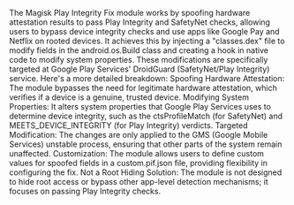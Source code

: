 The Magisk Play Integrity Fix module works by spoofing hardware attestation results to pass Play Integrity and SafetyNet checks, allowing users to bypass device integrity checks and use apps like Google Pay and Netflix on rooted devices. It achieves this by injecting a "classes.dex" file to modify fields in the android.os.Build class and creating a hook in native code to modify system properties. These modifications are specifically targeted at Google Play Services' DroidGuard (SafetyNet/Play Integrity) service. 
Here's a more detailed breakdown:
Spoofing Hardware Attestation:
The module bypasses the need for legitimate hardware attestation, which verifies if a device is a genuine, trusted device. 
Modifying System Properties:
It alters system properties that Google Play Services uses to determine device integrity, such as the ctsProfileMatch (for SafetyNet) and MEETS_DEVICE_INTEGRITY (for Play Integrity) verdicts. 
Targeted Modification:
The changes are only applied to the GMS (Google Mobile Services) unstable process, ensuring that other parts of the system remain unaffected. 
Customization:
The module allows users to define custom values for spoofed fields in a custom.pif.json file, providing flexibility in configuring the fix. 
Not a Root Hiding Solution:
The module is not designed to hide root access or bypass other app-level detection mechanisms; it focuses on passing Play Integrity checks. 
